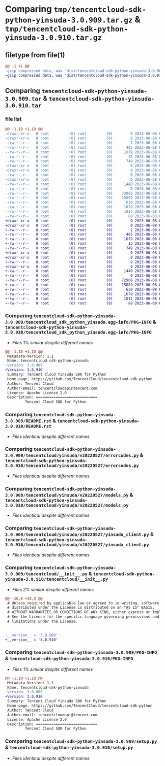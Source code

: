 # Comparing `tmp/tencentcloud-sdk-python-yinsuda-3.0.909.tar.gz` & `tmp/tencentcloud-sdk-python-yinsuda-3.0.910.tar.gz`

## filetype from file(1)

```diff
@@ -1 +1 @@
-gzip compressed data, was "dist/tencentcloud-sdk-python-yinsuda-3.0.909.tar", last modified: Thu Jun  8 00:38:41 2023, max compression
+gzip compressed data, was "dist/tencentcloud-sdk-python-yinsuda-3.0.910.tar", last modified: Thu Jun  8 09:25:36 2023, max compression
```

## Comparing `tencentcloud-sdk-python-yinsuda-3.0.909.tar` & `tencentcloud-sdk-python-yinsuda-3.0.910.tar`

### file list

```diff
@@ -1,19 +1,19 @@
-drwxr-xr-x   0 root         (0) root         (0)        0 2023-06-08 00:38:41.000000 tencentcloud-sdk-python-yinsuda-3.0.909/
-drwxr-xr-x   0 root         (0) root         (0)        0 2023-06-08 00:38:41.000000 tencentcloud-sdk-python-yinsuda-3.0.909/tencentcloud_sdk_python_yinsuda.egg-info/
--rw-r--r--   0 root         (0) root         (0)        1 2023-06-08 00:38:41.000000 tencentcloud-sdk-python-yinsuda-3.0.909/tencentcloud_sdk_python_yinsuda.egg-info/dependency_links.txt
--rw-r--r--   0 root         (0) root         (0)      485 2023-06-08 00:38:41.000000 tencentcloud-sdk-python-yinsuda-3.0.909/tencentcloud_sdk_python_yinsuda.egg-info/SOURCES.txt
--rw-r--r--   0 root         (0) root         (0)     1679 2023-06-08 00:38:41.000000 tencentcloud-sdk-python-yinsuda-3.0.909/tencentcloud_sdk_python_yinsuda.egg-info/PKG-INFO
--rw-r--r--   0 root         (0) root         (0)       13 2023-06-08 00:38:41.000000 tencentcloud-sdk-python-yinsuda-3.0.909/tencentcloud_sdk_python_yinsuda.egg-info/top_level.txt
--rw-r--r--   0 root         (0) root         (0)      749 2023-06-08 00:38:41.000000 tencentcloud-sdk-python-yinsuda-3.0.909/README.rst
-drwxr-xr-x   0 root         (0) root         (0)        0 2023-06-08 00:38:41.000000 tencentcloud-sdk-python-yinsuda-3.0.909/tencentcloud/
-drwxr-xr-x   0 root         (0) root         (0)        0 2023-06-08 00:38:41.000000 tencentcloud-sdk-python-yinsuda-3.0.909/tencentcloud/yinsuda/
--rw-r--r--   0 root         (0) root         (0)        0 2023-06-08 00:38:41.000000 tencentcloud-sdk-python-yinsuda-3.0.909/tencentcloud/yinsuda/__init__.py
-drwxr-xr-x   0 root         (0) root         (0)        0 2023-06-08 00:38:41.000000 tencentcloud-sdk-python-yinsuda-3.0.909/tencentcloud/yinsuda/v20220527/
--rw-r--r--   0 root         (0) root         (0)     1440 2023-06-08 00:38:41.000000 tencentcloud-sdk-python-yinsuda-3.0.909/tencentcloud/yinsuda/v20220527/errorcodes.py
--rw-r--r--   0 root         (0) root         (0)        0 2023-06-08 00:38:41.000000 tencentcloud-sdk-python-yinsuda-3.0.909/tencentcloud/yinsuda/v20220527/__init__.py
--rw-r--r--   0 root         (0) root         (0)    72966 2023-06-08 00:38:41.000000 tencentcloud-sdk-python-yinsuda-3.0.909/tencentcloud/yinsuda/v20220527/models.py
--rw-r--r--   0 root         (0) root         (0)    15889 2023-06-08 00:38:41.000000 tencentcloud-sdk-python-yinsuda-3.0.909/tencentcloud/yinsuda/v20220527/yinsuda_client.py
--rw-r--r--   0 root         (0) root         (0)      630 2023-06-08 00:38:41.000000 tencentcloud-sdk-python-yinsuda-3.0.909/tencentcloud/__init__.py
--rw-r--r--   0 root         (0) root         (0)     1679 2023-06-08 00:38:41.000000 tencentcloud-sdk-python-yinsuda-3.0.909/PKG-INFO
--rw-r--r--   0 root         (0) root         (0)     1014 2023-06-08 00:38:41.000000 tencentcloud-sdk-python-yinsuda-3.0.909/setup.py
--rw-r--r--   0 root         (0) root         (0)       88 2023-06-08 00:38:41.000000 tencentcloud-sdk-python-yinsuda-3.0.909/setup.cfg
+drwxr-xr-x   0 root         (0) root         (0)        0 2023-06-08 09:25:36.000000 tencentcloud-sdk-python-yinsuda-3.0.910/
+drwxr-xr-x   0 root         (0) root         (0)        0 2023-06-08 09:25:36.000000 tencentcloud-sdk-python-yinsuda-3.0.910/tencentcloud_sdk_python_yinsuda.egg-info/
+-rw-r--r--   0 root         (0) root         (0)        1 2023-06-08 09:25:36.000000 tencentcloud-sdk-python-yinsuda-3.0.910/tencentcloud_sdk_python_yinsuda.egg-info/dependency_links.txt
+-rw-r--r--   0 root         (0) root         (0)      485 2023-06-08 09:25:36.000000 tencentcloud-sdk-python-yinsuda-3.0.910/tencentcloud_sdk_python_yinsuda.egg-info/SOURCES.txt
+-rw-r--r--   0 root         (0) root         (0)     1679 2023-06-08 09:25:36.000000 tencentcloud-sdk-python-yinsuda-3.0.910/tencentcloud_sdk_python_yinsuda.egg-info/PKG-INFO
+-rw-r--r--   0 root         (0) root         (0)       13 2023-06-08 09:25:36.000000 tencentcloud-sdk-python-yinsuda-3.0.910/tencentcloud_sdk_python_yinsuda.egg-info/top_level.txt
+-rw-r--r--   0 root         (0) root         (0)      749 2023-06-08 09:25:35.000000 tencentcloud-sdk-python-yinsuda-3.0.910/README.rst
+drwxr-xr-x   0 root         (0) root         (0)        0 2023-06-08 09:25:36.000000 tencentcloud-sdk-python-yinsuda-3.0.910/tencentcloud/
+drwxr-xr-x   0 root         (0) root         (0)        0 2023-06-08 09:25:36.000000 tencentcloud-sdk-python-yinsuda-3.0.910/tencentcloud/yinsuda/
+-rw-r--r--   0 root         (0) root         (0)        0 2023-06-08 09:25:35.000000 tencentcloud-sdk-python-yinsuda-3.0.910/tencentcloud/yinsuda/__init__.py
+drwxr-xr-x   0 root         (0) root         (0)        0 2023-06-08 09:25:36.000000 tencentcloud-sdk-python-yinsuda-3.0.910/tencentcloud/yinsuda/v20220527/
+-rw-r--r--   0 root         (0) root         (0)     1440 2023-06-08 09:25:35.000000 tencentcloud-sdk-python-yinsuda-3.0.910/tencentcloud/yinsuda/v20220527/errorcodes.py
+-rw-r--r--   0 root         (0) root         (0)        0 2023-06-08 09:25:35.000000 tencentcloud-sdk-python-yinsuda-3.0.910/tencentcloud/yinsuda/v20220527/__init__.py
+-rw-r--r--   0 root         (0) root         (0)    72966 2023-06-08 09:25:35.000000 tencentcloud-sdk-python-yinsuda-3.0.910/tencentcloud/yinsuda/v20220527/models.py
+-rw-r--r--   0 root         (0) root         (0)    15889 2023-06-08 09:25:35.000000 tencentcloud-sdk-python-yinsuda-3.0.910/tencentcloud/yinsuda/v20220527/yinsuda_client.py
+-rw-r--r--   0 root         (0) root         (0)      630 2023-06-08 09:25:35.000000 tencentcloud-sdk-python-yinsuda-3.0.910/tencentcloud/__init__.py
+-rw-r--r--   0 root         (0) root         (0)     1679 2023-06-08 09:25:36.000000 tencentcloud-sdk-python-yinsuda-3.0.910/PKG-INFO
+-rw-r--r--   0 root         (0) root         (0)     1014 2023-06-08 09:25:35.000000 tencentcloud-sdk-python-yinsuda-3.0.910/setup.py
+-rw-r--r--   0 root         (0) root         (0)       88 2023-06-08 09:25:36.000000 tencentcloud-sdk-python-yinsuda-3.0.910/setup.cfg
```

### Comparing `tencentcloud-sdk-python-yinsuda-3.0.909/tencentcloud_sdk_python_yinsuda.egg-info/PKG-INFO` & `tencentcloud-sdk-python-yinsuda-3.0.910/tencentcloud_sdk_python_yinsuda.egg-info/PKG-INFO`

 * *Files 1% similar despite different names*

```diff
@@ -1,10 +1,10 @@
 Metadata-Version: 1.1
 Name: tencentcloud-sdk-python-yinsuda
-Version: 3.0.909
+Version: 3.0.910
 Summary: Tencent Cloud Yinsuda SDK for Python
 Home-page: https://github.com/TencentCloud/tencentcloud-sdk-python
 Author: Tencent Cloud
 Author-email: tencentcloudapi@tencent.com
 License: Apache License 2.0
 Description: ============================
         Tencent Cloud SDK for Python
```

### Comparing `tencentcloud-sdk-python-yinsuda-3.0.909/README.rst` & `tencentcloud-sdk-python-yinsuda-3.0.910/README.rst`

 * *Files identical despite different names*

### Comparing `tencentcloud-sdk-python-yinsuda-3.0.909/tencentcloud/yinsuda/v20220527/errorcodes.py` & `tencentcloud-sdk-python-yinsuda-3.0.910/tencentcloud/yinsuda/v20220527/errorcodes.py`

 * *Files identical despite different names*

### Comparing `tencentcloud-sdk-python-yinsuda-3.0.909/tencentcloud/yinsuda/v20220527/models.py` & `tencentcloud-sdk-python-yinsuda-3.0.910/tencentcloud/yinsuda/v20220527/models.py`

 * *Files identical despite different names*

### Comparing `tencentcloud-sdk-python-yinsuda-3.0.909/tencentcloud/yinsuda/v20220527/yinsuda_client.py` & `tencentcloud-sdk-python-yinsuda-3.0.910/tencentcloud/yinsuda/v20220527/yinsuda_client.py`

 * *Files identical despite different names*

### Comparing `tencentcloud-sdk-python-yinsuda-3.0.909/tencentcloud/__init__.py` & `tencentcloud-sdk-python-yinsuda-3.0.910/tencentcloud/__init__.py`

 * *Files 2% similar despite different names*

```diff
@@ -10,8 +10,8 @@
 # Unless required by applicable law or agreed to in writing, software
 # distributed under the License is distributed on an "AS IS" BASIS,
 # WITHOUT WARRANTIES OR CONDITIONS OF ANY KIND, either express or implied.
 # See the License for the specific language governing permissions and
 # limitations under the License.
 
 
-__version__ = '3.0.909'
+__version__ = '3.0.910'
```

### Comparing `tencentcloud-sdk-python-yinsuda-3.0.909/PKG-INFO` & `tencentcloud-sdk-python-yinsuda-3.0.910/PKG-INFO`

 * *Files 1% similar despite different names*

```diff
@@ -1,10 +1,10 @@
 Metadata-Version: 1.1
 Name: tencentcloud-sdk-python-yinsuda
-Version: 3.0.909
+Version: 3.0.910
 Summary: Tencent Cloud Yinsuda SDK for Python
 Home-page: https://github.com/TencentCloud/tencentcloud-sdk-python
 Author: Tencent Cloud
 Author-email: tencentcloudapi@tencent.com
 License: Apache License 2.0
 Description: ============================
         Tencent Cloud SDK for Python
```

### Comparing `tencentcloud-sdk-python-yinsuda-3.0.909/setup.py` & `tencentcloud-sdk-python-yinsuda-3.0.910/setup.py`

 * *Files identical despite different names*

